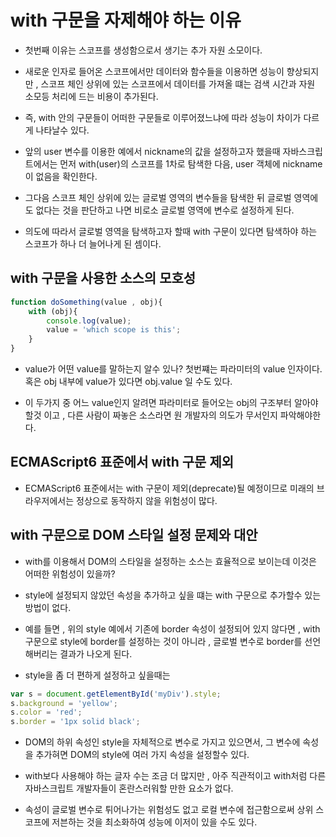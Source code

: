 # with 구문을 자제해야 하는 이유

- 첫번째 이유는 스코프를 생성함으로서 생기는 추가 자원 소모이다.

- 새로운 인자로 들어온 스코프에서만 데이터와 함수들을 이용하면 성능이 향상되지만 , 스코프 체인 상위에 있는 스코프에서 데이터를 가져올 떄는 검색 시간과 자원 소모등 처리에 드는 비용이 추가된다.

- 즉, with 안의 구문들이 어떠한 구문들로 이루어졌느냐에 따라 성능이 차이가 다르게 나타날수 있다.

- 앞의 user 변수를 이용한 예에서 nickname의 값을 설정하고자 했을때 자바스크립트에서는 먼저 with(user)의 스코프를 1차로 탐색한 다음, user 객체에 nickname이 없음을 확인한다.

- 그다음 스코프 체인 상위에 있는 글로벌 영역의 변수들을 탐색한 뒤 글로벌 영역에도 없다는 것을 판단하고 나면 비로소 글로벌 영역에 변수로 설정하게 된다.

- 의도에 따라서 글로벌 영역을 탐색하고자 할때 with 구문이 있다면 탐색하야 하는 스코프가 하나 더 늘어나게 된 셈이다.

## with 구문을 사용한 소스의 모호성

```js
function doSomething(value , obj){
    with (obj){
        console.log(value);
        value = 'which scope is this';
    }
}
```

- value가 어떤 value를 말하는지 알수 있나? 첫번쨰는 파라미터의 value 인자이다. 혹은 obj 내부에 value가 있다면 obj.value 일 수도 있다.

- 이 두가지 중 어느 value인지 알려면 파라미터로 들어오는 obj의 구조부터 알아야 할것 이고 , 다른 사람이 짜놓은 소스라면 원 개발자의 의도가 무서인지 파악해야한다.

## ECMAScript6 표준에서 with 구문 제외

- ECMAScript6 표준에서는 with 구문이 제외(deprecate)될 예정이므로 미래의 브라우저에서는 정상으로 동작하지 않을 위험성이 많다.

## with 구문으로 DOM 스타일 설정 문제와 대안

- with를 이용해서 DOM의 스타일을 설정하는 소스는 효율적으로 보이는데 이것은 어떠한 위험성이 있을까?

- style에 설정되지 않았던 속성을 추가하고 싶을 떄는 with 구문으로 추가할수 있는 방법이 없다.

- 예를 들면 , 위의 style 예에서 기존에 border 속성이 설정되어 있지 않다면 , with 구문으로 style에 border를 설정하는 것이 아니라 , 글로벌 변수로 border를 선언해버리는 결과가 나오게 된다.

- style을 좀 더 편하게 설정하고 싶을때는 

```js
var s = document.getElementById('myDiv').style;
s.background = 'yellow';
s.color = 'red';
s.border = '1px solid black';
```

- DOM의 하위 속성인 style을 자체적으로 변수로 가지고 있으면서, 그 변수에 속성을 추가혀면 DOM의 style에 여러 가지 속성을 설정할수 있다.

- with보다 사용해야 하는 글자 수는 조금 더 많지만 , 아주 직관적이고 with처럼 다른 자바스크립트 개발자들이 혼란스러워할 만한 요소가 없다.

- 속성이 글로벌 변수로 튀어나가는 위험성도 없고 로컬 변수에 접근함으로써 상위 스코프에 저븐하는 것을 최소화하여 성능에 이저이 있을 수도 있다.

